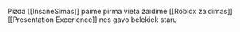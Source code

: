 Pizda [[InsaneSimas]] paimė pirma vieta žaidime [[Roblox žaidimas]] [[Presentation Excerience]] nes gavo belekiek starų